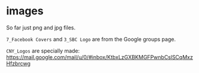 # images

So far just png and jpg files.

`7_Facebook Covers` and `3_SBC Logo` are from the Google groups page.

`CNY_Logos` are specially made: 
https://mail.google.com/mail/u/0/#inbox/KtbxLzGXBKMGFPwnbCslSCqMxzHfzbrcwg